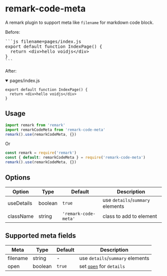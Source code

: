# remark-code-meta

A remark plugin to support meta like `filename` for markdown code block.

Before:

<pre>
```js filename=pages/index.js
export default function IndexPage() {
  return &lt;div>hello voidjs&lt;/div>
}
```
</pre>

After:

<details open>
  <summary>pages/index.js</summary>
<pre>
<code><span>export</span> <span>default</span> <span>function</span> <span>IndexPage</span><span>(</span><span>)</span> <span>{</span>
  <span>return</span> <span>&lt;</span>div<span>&gt;</span>hello voidjs<span>&lt;</span><span>/</span>div<span>&gt;</span>
<span>}</span></code></pre>
</details>

## Usage

```js
import remark from 'remark'
import remarkCodeMeta from 'remark-code-meta'
remark().use(remarkCodeMeta, {})
```

Or

```js
const remark = require('remark')
const { default: remarkCodeMeta } = require('remark-code-meta')
remark().use(remarkCodeMeta, {})
```

## Options

| Option     | Type    | Default              | Description                      |
| ---------- | ------- | -------------------- | -------------------------------- |
| useDetails | boolean | `true`               | use `details`/`summary` elements |
| className  | string  | `'remark-code-meta'` | class to add to element          |

## Supported meta fields

| Meta     | Type    | Default | Description                                                                                              |
| -------- | ------- | ------- | -------------------------------------------------------------------------------------------------------- |
| filename | string  | -       | use `details`/`summary` elements                                                                         |
| open     | boolean | `true`  | set [`open`](https://developer.mozilla.org/en-US/docs/Web/HTML/Element/details#attributes) for `details` |
